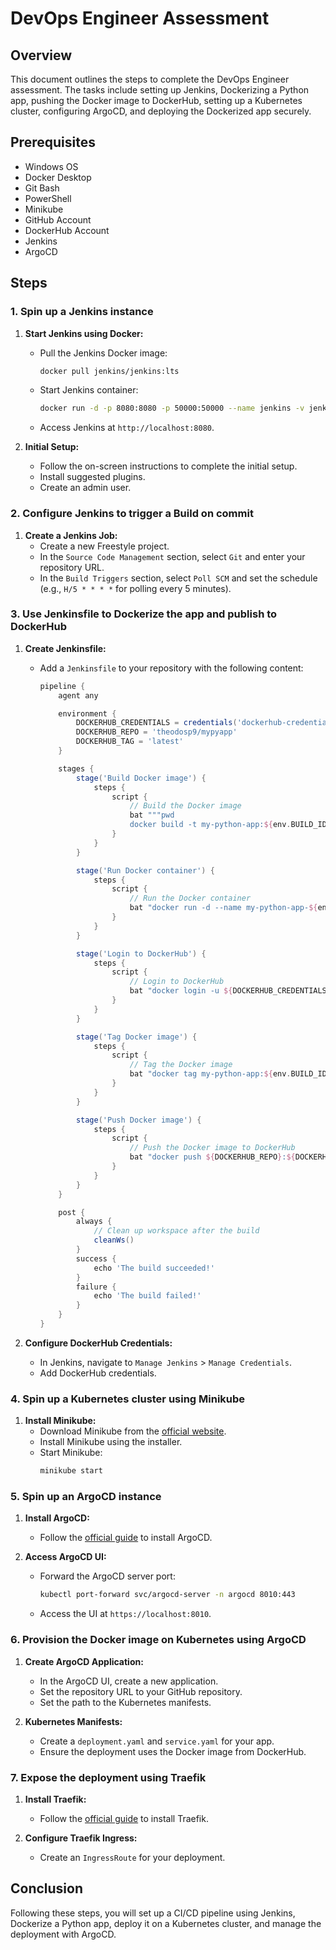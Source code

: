 # DevOps Engineer Assessment

## Overview
This document outlines the steps to complete the DevOps Engineer assessment. The tasks include setting up Jenkins, Dockerizing a Python app, pushing the Docker image to DockerHub, setting up a Kubernetes cluster, configuring ArgoCD, and deploying the Dockerized app securely.

## Prerequisites
- Windows OS
- Docker Desktop
- Git Bash
- PowerShell
- Minikube
- GitHub Account
- DockerHub Account
- Jenkins
- ArgoCD

## Steps

### 1. Spin up a Jenkins instance
1. **Start Jenkins using Docker:**
   - Pull the Jenkins Docker image:
     ```sh
     docker pull jenkins/jenkins:lts
     ```
   - Start Jenkins container:
     ```sh
     docker run -d -p 8080:8080 -p 50000:50000 --name jenkins -v jenkins_home:/var/jenkins_home jenkins/jenkins:lts
     ```
   - Access Jenkins at `http://localhost:8080`.

2. **Initial Setup:**
   - Follow the on-screen instructions to complete the initial setup.
   - Install suggested plugins.
   - Create an admin user.

### 2. Configure Jenkins to trigger a Build on commit
1. **Create a Jenkins Job:**
   - Create a new Freestyle project.
   - In the `Source Code Management` section, select `Git` and enter your repository URL.
   - In the `Build Triggers` section, select `Poll SCM` and set the schedule (e.g., `H/5 * * * *` for polling every 5 minutes).

### 3. Use Jenkinsfile to Dockerize the app and publish to DockerHub
1. **Create Jenkinsfile:**
   - Add a `Jenkinsfile` to your repository with the following content:
     ```groovy
     pipeline {
         agent any

         environment {
             DOCKERHUB_CREDENTIALS = credentials('dockerhub-credentials') // Ensure this ID matches your stored credentials ID
             DOCKERHUB_REPO = 'theodosp9/mypyapp'
             DOCKERHUB_TAG = 'latest'
         }

         stages {
             stage('Build Docker image') {
                 steps {
                     script {
                         // Build the Docker image
                         bat """pwd
                         docker build -t my-python-app:${env.BUILD_ID} ."""
                     }
                 }
             }

             stage('Run Docker container') {
                 steps {
                     script {
                         // Run the Docker container
                         bat "docker run -d --name my-python-app-${env.BUILD_ID} my-python-app:${env.BUILD_ID}"
                     }
                 }
             }

             stage('Login to DockerHub') {
                 steps {
                     script {
                         // Login to DockerHub
                         bat "docker login -u ${DOCKERHUB_CREDENTIALS_USR} -p ${DOCKERHUB_CREDENTIALS_PSW}"
                     }
                 }
             }

             stage('Tag Docker image') {
                 steps {
                     script {
                         // Tag the Docker image
                         bat "docker tag my-python-app:${env.BUILD_ID} ${DOCKERHUB_REPO}:${DOCKERHUB_TAG}"
                     }
                 }
             }

             stage('Push Docker image') {
                 steps {
                     script {
                         // Push the Docker image to DockerHub
                         bat "docker push ${DOCKERHUB_REPO}:${DOCKERHUB_TAG}"
                     }
                 }
             }
         }

         post {
             always {
                 // Clean up workspace after the build
                 cleanWs()
             }
             success {
                 echo 'The build succeeded!'
             }
             failure {
                 echo 'The build failed!'
             }
         }
     }
     ```

2. **Configure DockerHub Credentials:**
   - In Jenkins, navigate to `Manage Jenkins` > `Manage Credentials`.
   - Add DockerHub credentials.

### 4. Spin up a Kubernetes cluster using Minikube
1. **Install Minikube:**
   - Download Minikube from the [official website](https://minikube.sigs.k8s.io/docs/start/).
   - Install Minikube using the installer.
   - Start Minikube:
     ```sh
     minikube start
     ```

### 5. Spin up an ArgoCD instance
1. **Install ArgoCD:**
   - Follow the [official guide](https://argo-cd.readthedocs.io/en/stable/getting_started/) to install ArgoCD.

2. **Access ArgoCD UI:**
   - Forward the ArgoCD server port:
     ```sh
     kubectl port-forward svc/argocd-server -n argocd 8010:443
     ```
   - Access the UI at `https://localhost:8010`.

### 6. Provision the Docker image on Kubernetes using ArgoCD
1. **Create ArgoCD Application:**
   - In the ArgoCD UI, create a new application.
   - Set the repository URL to your GitHub repository.
   - Set the path to the Kubernetes manifests.

2. **Kubernetes Manifests:**
   - Create a `deployment.yaml` and `service.yaml` for your app.
   - Ensure the deployment uses the Docker image from DockerHub.

### 7. Expose the deployment using Traefik
1. **Install Traefik:**
   - Follow the [official guide](https://doc.traefik.io/traefik/getting-started/install-traefik/) to install Traefik.

2. **Configure Traefik Ingress:**
   - Create an `IngressRoute` for your deployment.


## Conclusion
Following these steps, you will set up a CI/CD pipeline using Jenkins, Dockerize a Python app, deploy it on a Kubernetes cluster, and manage the deployment with ArgoCD. 
